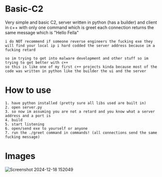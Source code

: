 # Basic-C2
Very simple and basic C2, server written in python (has a builder) and client in c++ with only one command which is greet each connection returns the same message which is "Hello Fella"

```
i do NOT recommend if someone reverse engineers the fucking exe they will find your local ip i hard codded the server address because im a fucking retard
```

```
so im trying to get into malware development and other stuff so im trying to get better with c++
so this is like one of my first c++ projects kinda because most of the code was written in python like the builder the ui and the server
```

# How to use
```
1. have python installed (pretty sure all libs used are built in)
2. open server.py
3. so now im assuming you are not a retard and you know what a server address and a port is
4. build
5. start listening
6. open/send exe to yourself or anyone
7. run the ./greet command in commands! (all connections send the same fucking message)
```

# Images

![Screenshot 2024-12-18 152049](https://github.com/user-attachments/assets/1bd1dd75-50fb-4c32-939a-dacedfc994ac)
